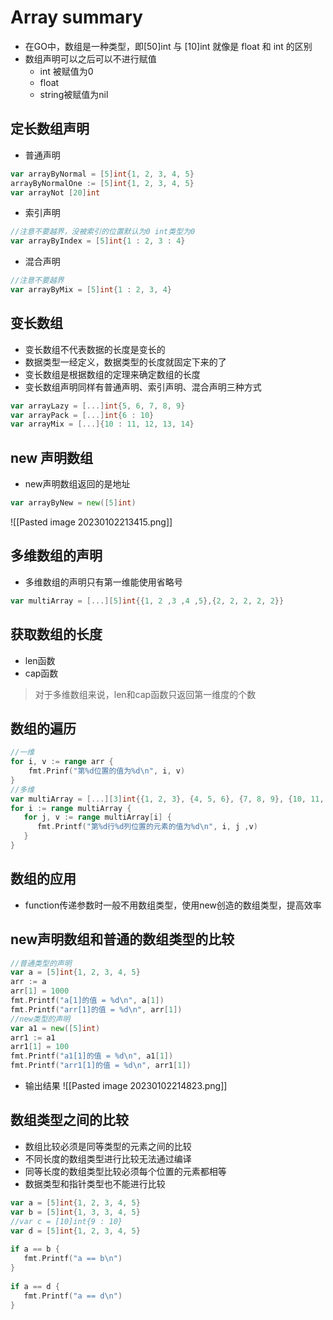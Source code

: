 # Array summary
+ 在GO中，数组是一种类型，即[50]int 与 [10]int 就像是 float 和 int 的区别
+ 数组声明可以之后可以不进行赋值
	+ int 被赋值为0
	+ float
	+ string被赋值为nil
## 定长数组声明
+ 普通声明
```go
var arrayByNormal = [5]int{1, 2, 3, 4, 5}
arrayByNormalOne := [5]int{1, 2, 3, 4, 5}
var arrayNot [20]int
```
+ 索引声明
```go
//注意不要越界，没被索引的位置默认为0 int类型为0
var arrayByIndex = [5]int{1 : 2, 3 : 4}
```
+ 混合声明
```go
//注意不要越界
var arrayByMix = [5]int{1 : 2, 3, 4}
```
## 变长数组
+ 变长数组不代表数据的长度是变长的
+ 数据类型一经定义，数据类型的长度就固定下来的了
+ 变长数组是根据数组的定理来确定数组的长度
+ 变长数组声明同样有普通声明、索引声明、混合声明三种方式
```go
var arrayLazy = [...]int{5, 6, 7, 8, 9}
var arrayPack = [...]int{6 : 10}
var arrayMix = [...]{10 : 11, 12, 13, 14}
```
## new 声明数组
+ new声明数组返回的是地址
```go
var arrayByNew = new([5]int)
```
![[Pasted image 20230102213415.png]]
## 多维数组的声明
+ 多维数组的声明只有第一维能使用省略号
```go
var multiArray = [...][5]int{{1, 2 ,3 ,4 ,5},{2, 2, 2, 2, 2}}
```
## 获取数组的长度
+ len函数
+ cap函数
>对于多维数组来说，len和cap函数只返回第一维度的个数
## 数组的遍历
```go
//一维
for i, v := range arr {
	fmt.Prinf("第%d位置的值为%d\n", i, v)
}
//多维
var multiArray = [...][3]int{{1, 2, 3}, {4, 5, 6}, {7, 8, 9}, {10, 11, 12}, {13, 14, 15}}  
for i := range multiArray {  
   for j, v := range multiArray[i] {  
      fmt.Printf("第%d行%d列位置的元素的值为%d\n", i, j ,v)  
   }  
}
```
## 数组的应用
+ function传递参数时一般不用数组类型，使用new创造的数组类型，提高效率
## new声明数组和普通的数组类型的比较
```go
//普通类型的声明
var a = [5]int{1, 2, 3, 4, 5}  
arr := a  
arr[1] = 1000  
fmt.Printf("a[1]的值 = %d\n", a[1])  
fmt.Printf("arr[1]的值 = %d\n", arr[1])  
//new类型的声明
var a1 = new([5]int)  
arr1 := a1  
arr1[1] = 100  
fmt.Printf("a1[1]的值 = %d\n", a1[1])  
fmt.Printf("arr1[1]的值 = %d\n", arr1[1])
```
+ 输出结果
![[Pasted image 20230102214823.png]]
## 数组类型之间的比较
+ 数组比较必须是同等类型的元素之间的比较
+ 不同长度的数组类型进行比较无法通过编译
+ 同等长度的数组类型比较必须每个位置的元素都相等
+ 数据类型和指针类型也不能进行比较
```go
var a = [5]int{1, 2, 3, 4, 5}  
var b = [5]int{1, 3, 3, 4, 5}  
//var c = [10]int{9 : 10}  
var d = [5]int{1, 2, 3, 4, 5}  
  
if a == b {  
   fmt.Printf("a == b\n")  
}  
  
if a == d {  
   fmt.Printf("a == d\n")  
}
```